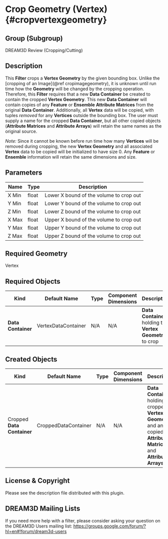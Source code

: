 Crop Geometry (Vertex) {#cropvertexgeometry}
=============

## Group (Subgroup) ##
DREAM3D Review (Cropping/Cutting)

## Description ##
This **Filter** crops a **Vertex Geometry** by the given bounding box.  Unlike the [cropping of an Image](@ref cropimagegeometry), it is unknown until run time how the **Geometry** will be changed by the cropping operation.  Therefore, this **Filter** requires that a new **Data Container** be created to contain the cropped **Vertex Geometry**.  This new **Data Container** will contain copies of any **Feature** or **Ensemble** **Attribute Matrices** from the original **Data Container**.  Additionally, all **Vertex** data will be copied, with tuples _removed_ for any **Vertices** outside the bounding box.  The user must supply a name for the cropped **Data Container**, but all other copied objects (**Attribute Matrices** and **Attribute Arrays**) will retain the same names as the original source.

_Note:_ Since it cannot be known before run time how many **Vertices** will be removed during cropping, the new **Vertex Geometry** and all associated **Vertex** data to be copied will be initialized to have size 0.  Any **Feature** or **Ensemble** information will retain the same dimensions and size.     

## Parameters ##

| Name | Type | Description |
|------|------|-------------|
| X Min | float | Lower X bound of the volume to crop out |
| Y Min | float | Lower Y bound of the volume to crop out |
| Z Min | float | Lower Z bound of the volume to crop out |
| X Max | float | Upper X bound of the volume to crop out |
| Y Max | float | Upper Y bound of the volume to crop out |
| Z Max | float | Upper Z bound of the volume to crop out |

## Required Geometry ###

Vertex

## Required Objects ##

| Kind | Default Name | Type | Component Dimensions | Description |
|------|--------------|------|----------------------|-------------|
| **Data Container** | VertexDataContainer | N/A | N/A | **Data Container** holding the **Vertex Geometry** to crop |

## Created Objects ##

| Kind | Default Name | Type | Component Dimensions | Description |
|------|--------------|------|----------------------|-------------|
| Cropped **Data Container** | CroppedDataContainer | N/A | N/A | **Data Container** holding the cropped **Vertex Geometry** and any copied **Attribute Matrices** and **Attribute Arrays** |

## License & Copyright ##

Please see the description file distributed with this plugin.

## DREAM3D Mailing Lists ##

If you need more help with a filter, please consider asking your question on the DREAM3D Users mailing list:
https://groups.google.com/forum/?hl=en#!forum/dream3d-users